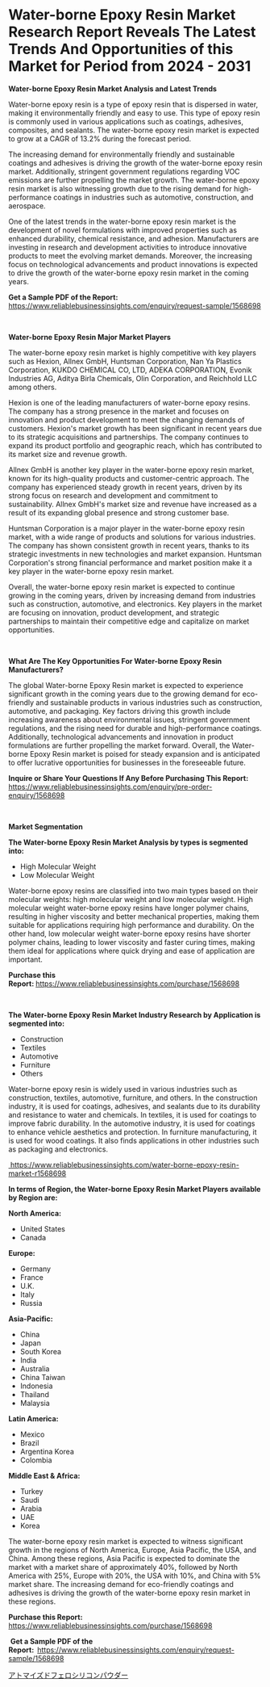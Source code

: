 <p><h1>Water-borne Epoxy Resin Market Research Report Reveals The Latest Trends And Opportunities of this Market for Period from 2024 - 2031</h1></p><p><strong>Water-borne Epoxy Resin Market Analysis and Latest Trends</strong></p>
<p><p>Water-borne epoxy resin is a type of epoxy resin that is dispersed in water, making it environmentally friendly and easy to use. This type of epoxy resin is commonly used in various applications such as coatings, adhesives, composites, and sealants. The water-borne epoxy resin market is expected to grow at a CAGR of 13.2% during the forecast period.</p><p>The increasing demand for environmentally friendly and sustainable coatings and adhesives is driving the growth of the water-borne epoxy resin market. Additionally, stringent government regulations regarding VOC emissions are further propelling the market growth. The water-borne epoxy resin market is also witnessing growth due to the rising demand for high-performance coatings in industries such as automotive, construction, and aerospace.</p><p>One of the latest trends in the water-borne epoxy resin market is the development of novel formulations with improved properties such as enhanced durability, chemical resistance, and adhesion. Manufacturers are investing in research and development activities to introduce innovative products to meet the evolving market demands. Moreover, the increasing focus on technological advancements and product innovations is expected to drive the growth of the water-borne epoxy resin market in the coming years.</p></p>
<p><strong>Get a Sample PDF of the Report:&nbsp;</strong> <a href="https://www.reliablebusinessinsights.com/enquiry/request-sample/1568698">https://www.reliablebusinessinsights.com/enquiry/request-sample/1568698</a></p>
<p>&nbsp;</p>
<p><strong>Water-borne Epoxy Resin Major Market Players</strong></p>
<p><p>The water-borne epoxy resin market is highly competitive with key players such as Hexion, Allnex GmbH, Huntsman Corporation, Nan Ya Plastics Corporation, KUKDO CHEMICAL CO, LTD, ADEKA CORPORATION, Evonik Industries AG, Aditya Birla Chemicals, Olin Corporation, and Reichhold LLC among others.</p><p>Hexion is one of the leading manufacturers of water-borne epoxy resins. The company has a strong presence in the market and focuses on innovation and product development to meet the changing demands of customers. Hexion's market growth has been significant in recent years due to its strategic acquisitions and partnerships. The company continues to expand its product portfolio and geographic reach, which has contributed to its market size and revenue growth.</p><p>Allnex GmbH is another key player in the water-borne epoxy resin market, known for its high-quality products and customer-centric approach. The company has experienced steady growth in recent years, driven by its strong focus on research and development and commitment to sustainability. Allnex GmbH's market size and revenue have increased as a result of its expanding global presence and strong customer base.</p><p>Huntsman Corporation is a major player in the water-borne epoxy resin market, with a wide range of products and solutions for various industries. The company has shown consistent growth in recent years, thanks to its strategic investments in new technologies and market expansion. Huntsman Corporation's strong financial performance and market position make it a key player in the water-borne epoxy resin market.</p><p>Overall, the water-borne epoxy resin market is expected to continue growing in the coming years, driven by increasing demand from industries such as construction, automotive, and electronics. Key players in the market are focusing on innovation, product development, and strategic partnerships to maintain their competitive edge and capitalize on market opportunities.</p></p>
<p>&nbsp;</p>
<p><strong>What Are The Key Opportunities For Water-borne Epoxy Resin Manufacturers?</strong></p>
<p><p>The global Water-borne Epoxy Resin market is expected to experience significant growth in the coming years due to the growing demand for eco-friendly and sustainable products in various industries such as construction, automotive, and packaging. Key factors driving this growth include increasing awareness about environmental issues, stringent government regulations, and the rising need for durable and high-performance coatings. Additionally, technological advancements and innovation in product formulations are further propelling the market forward. Overall, the Water-borne Epoxy Resin market is poised for steady expansion and is anticipated to offer lucrative opportunities for businesses in the foreseeable future.</p></p>
<p><strong>Inquire or Share Your Questions If Any Before Purchasing This Report:</strong> <a href="https://www.reliablebusinessinsights.com/enquiry/pre-order-enquiry/1568698">https://www.reliablebusinessinsights.com/enquiry/pre-order-enquiry/1568698</a></p>
<p>&nbsp;</p>
<p><strong>Market Segmentation</strong></p>
<p><strong>The Water-borne Epoxy Resin Market Analysis by types is segmented into:</strong></p>
<p><ul><li>High Molecular Weight</li><li>Low Molecular Weight</li></ul></p>
<p><p>Water-borne epoxy resins are classified into two main types based on their molecular weights: high molecular weight and low molecular weight. High molecular weight water-borne epoxy resins have longer polymer chains, resulting in higher viscosity and better mechanical properties, making them suitable for applications requiring high performance and durability. On the other hand, low molecular weight water-borne epoxy resins have shorter polymer chains, leading to lower viscosity and faster curing times, making them ideal for applications where quick drying and ease of application are important.</p></p>
<p><strong>Purchase this Report:&nbsp;</strong><a href="https://www.reliablebusinessinsights.com/purchase/1568698">https://www.reliablebusinessinsights.com/purchase/1568698</a></p>
<p>&nbsp;</p>
<p><strong>The Water-borne Epoxy Resin Market Industry Research by Application is segmented into:</strong></p>
<p><ul><li>Construction</li><li>Textiles</li><li>Automotive</li><li>Furniture</li><li>Others</li></ul></p>
<p><p>Water-borne epoxy resin is widely used in various industries such as construction, textiles, automotive, furniture, and others. In the construction industry, it is used for coatings, adhesives, and sealants due to its durability and resistance to water and chemicals. In textiles, it is used for coatings to improve fabric durability. In the automotive industry, it is used for coatings to enhance vehicle aesthetics and protection. In furniture manufacturing, it is used for wood coatings. It also finds applications in other industries such as packaging and electronics.</p></p>
<p><a href="https://www.reliablebusinessinsights.com/water-borne-epoxy-resin-market-r1568698">&nbsp;https://www.reliablebusinessinsights.com/water-borne-epoxy-resin-market-r1568698</a></p>
<p><strong>In terms of Region, the Water-borne Epoxy Resin Market Players available by Region are:</strong></p>
<p>
    <p> <strong> North America: </strong>
        <ul>
            <li>United States</li>
            <li>Canada</li>
        </ul>
        </p> 
    <p> <strong> Europe: </strong>
        <ul>
            <li>Germany</li>
            <li>France</li>
            <li>U.K.</li>
            <li>Italy</li>
            <li>Russia</li>
        </ul>
        </p> 
    <p> <strong> Asia-Pacific: </strong>
        <ul>
            <li>China</li>
            <li>Japan</li>
            <li>South Korea</li>
            <li>India</li>
            <li>Australia</li>
            <li>China Taiwan</li>
            <li>Indonesia</li>
            <li>Thailand</li>
            <li>Malaysia</li>
        </ul>
        </p> 
    <p> <strong> Latin America: </strong>
        <ul>
            <li>Mexico</li>
            <li>Brazil</li>
            <li>Argentina Korea</li>
            <li>Colombia</li>
        </ul>
        </p> 
    <p> <strong> Middle East & Africa: </strong>
        <ul>
            <li>Turkey</li>
            <li>Saudi</li>
            <li>Arabia</li>
            <li>UAE</li>
            <li>Korea</li>
        </ul>
    </p>
    </p>
<p><p>The water-borne epoxy resin market is expected to witness significant growth in the regions of North America, Europe, Asia Pacific, the USA, and China. Among these regions, Asia Pacific is expected to dominate the market with a market share of approximately 40%, followed by North America with 25%, Europe with 20%, the USA with 10%, and China with 5% market share. The increasing demand for eco-friendly coatings and adhesives is driving the growth of the water-borne epoxy resin market in these regions.</p></p>
<p><strong>Purchase this Report: </strong><a href="https://www.reliablebusinessinsights.com/purchase/1568698">https://www.reliablebusinessinsights.com/purchase/1568698</a></p>
<p>&nbsp;<strong>Get a Sample PDF of the Report:&nbsp;&nbsp;</strong><a href="https://www.reliablebusinessinsights.com/enquiry/request-sample/1568698">https://www.reliablebusinessinsights.com/enquiry/request-sample/1568698</a></p>
<p><strong></strong></p>
<p><p><a href="https://github.com/oqxogxyvqe90775/Market-Research-Report-List-2/blob/main/6010834108352.md">アトマイズドフェロシリコンパウダー</a></p></p>